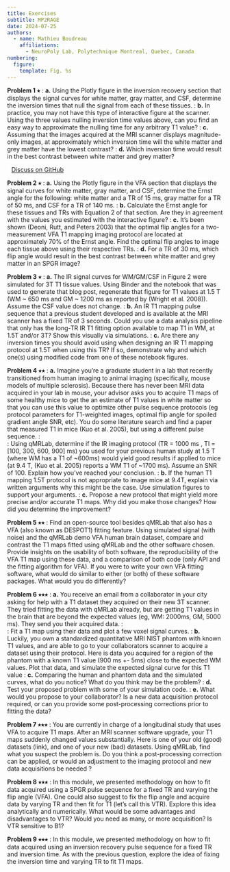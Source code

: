 ```yaml
---
title: Exercises
subtitle: MP2RAGE
date: 2024-07-25
authors:
  - name: Mathieu Boudreau
    affiliations:
      - NeuroPoly Lab, Polytechnique Montreal, Quebec, Canada
numbering:
  figure:
    template: Fig. %s
---
```


**Problem 1 ⭑**
:  **a.** Using the Plotly figure in the inversion recovery section that displays the signal curves for white matter, gray matter, and CSF, determine the inversion times that null the signal from each of these tissues.
:  **b.** In practice, you may not have this type of interactive figure at the scanner. Using the three values nulling inversion time values above, can you find an easy way to approximate the nulling time for any arbitrary T1 value?
:  **c.** Assuming that the images acquired at the MRI scanner displays magnitude-only images, at approximately which inversion time will the white matter and grey matter have the lowest contrast?
:  **d.** Which inversion time would result in the best contrast between white matter and grey matter?

<img src="https://github.githubassets.com/images/icons/emoji/octocat.png" height="10">[Discuss on GitHub](https://github.com/qMRLab/mooc/discussions/4)

**Problem 2 ⭑**
:  **a.** Using the Plotly figure in the VFA section that displays the signal curves for white matter, gray matter, and CSF, determine the Ernst angle for the following: white matter and a TR of 15 ms, gray matter for a TR of 50 ms, and CSF for a TR of 140 ms.
:  **b.** Calculate the Ernst angle for these tissues and TRs with Equation 2 of that section. Are they in agreement with the values you estimated with the interactive figure?
:  **c.** It’s been shown (Deoni, Rutt, and Peters 2003) that the optimal flip angles for a two-measurement VFA T1 mapping imaging protocol are located at approximately 70% of the Ernst angle. Find the optimal flip angles to image each tissue above using their respective TRs.
:  **d.** For a TR of 30 ms, which flip angle would result in the best contrast between white matter and grey matter in an SPGR image?

**Problem 3 ⭑**
:  **a.** The IR signal curves for WM/GM/CSF in Figure 2 were simulated for 3T T1 tissue values. Using Binder and the notebook that was used to generate that blog post, regenerate that figure for T1 values at 1.5 T (WM ~ 650 ms and GM ~ 1200 ms as reported by (Wright et al. 2008)). Assume the CSF value does not change. 
:  **b.** An IR T1 mapping pulse sequence that a previous student developed and is available at the MRI scanner has a fixed TR of 3 seconds. Could you use a data analysis pipeline that only has the long-TR IR T1 fitting option available to map T1 in WM, at 1.5T and/or 3T? Show this visually via simulations.
:  **c.** Are there any inversion times you should avoid using when designing an IR T1 mapping protocol at 1.5T when using this TR? If so, demonstrate why and which one(s) using modified code from one of these notebook figures.

**Problem 4 ⭑⭑**
:  **a.** Imagine you’re a graduate student in a lab that recently transitioned from human imaging to animal imaging (specifically, mouse models of multiple sclerosis). Because there has never been MRI data acquired in your lab in mouse, your advisor asks you to acquire T1 maps of some healthy mice to get the an estimate of T1 values in white matter so that you can use this value to optimize other pulse sequence protocols (eg protocol parameters for T1-weighted images, optimal flip angle for spoiled gradient angle SNR, etc). You do some literature search and find a paper that measured T1 in mice (Kuo et al. 2005), but using a different pulse sequence.
:  
:  Using qMRLab, determine if the IR imaging protocol (TR = 1000 ms , TI = [100, 300, 600, 900] ms) you used for your previous human study at 1.5 T (where WM has a T1 of ~600ms) would yield good results if applied to mice (at 9.4 T, (Kuo et al. 2005) reports a WM T1 of ~1700 ms). Assume an SNR of 100. Explain how you’ve reached your conclusion.
:  **b.** If the human T1 mapping 1.5T protocol is not appropriate to image mice at 9.4T, explain via written arguments why this might be the case. Use simulation figures to support your arguments. 
:  **c.** Propose a new protocol that might yield more precise and/or accurate T1 maps. Why did you make those changes? How did you determine the improvement?

**Problem 5 ⭑⭑**
:  Find an open-source tool besides qMRLab that also has a VFA (also known as DESPOT1) fitting feature. Using simulated signal (with noise) and the qMRLab demo VFA human brain dataset, compare and contrast the T1 maps fitted using qMRLab and the other software chosen. Provide insights on the usability of both software, the reproducibility of the VFA T1 map using these data, and a comparison of both code (only API and the fitting algorithm for VFA). If you were to write your own VFA fitting software, what would do similar to either (or both) of these software packages. What would you do differently?

**Problem 6 ⭑⭑⭑**
:  **a.** You receive an email from a collaborator in your city asking for help with a T1 dataset they acquired on their new 3T scanner. They tried fitting the data with qMRLab already, but are getting T1 values in the brain that are beyond the expected values (eg, WM: 2000ms, GM, 5000 ms). They send you their acquired data.
:  
:  Fit a T1 map using their data and plot a few voxel signal curves.
:  **b.** Luckily, you own a standardized quantitative MRI NIST phantom with known T1 values, and are able to go to your collaborators scanner to acquire a dataset using their protocol. Here is data you acquired for a region of the phantom with a known T1 value (900 ms +- 5ms) close to the expected WM values. Plot that data, and simulate the expected signal curve for this T1 value
:  **c.** Comparing the human and phantom data and the simulated curves, what do you notice? What do you think may be the problem?
:  **d.** Test your proposed problem with some of your simulation code.
:  **e.** What would you propose to your collaborator? Is a new data acquisition protocol required, or can you provide some post-processing corrections prior to fitting the  data?

**Problem 7 ⭑⭑⭑**
:  You are currently in charge of a longitudinal study that uses VFA to acquire T1 maps. After an MRI scanner software upgrade, your T1 maps suddenly changed values substantially. Here is one of your old (good) datasets (link), and one of your new (bad) datasets. Using qMRLab, find what you suspect the problem is. Do you think a post-processing correction can be applied, or would an adjustment to the imaging protocol and new data acquisitions be needed ?

**Problem 8 ⭑⭑⭑**
:  In this module, we presented methodology on how to fit data acquired using a SPGR pulse sequence for a fixed TR and varying the flip angle (VFA). One could also suggest to fix the flip angle and acquire data by varying TR and then fit for T1 (let’s call this VTR). Explore this idea analytically and numerically. What would be some advantages and disadvantages to VTR? Would you need as many, or more acquisition? Is VTR sensitive to B1?

**Problem 9 ⭑⭑⭑**
:  In this module, we presented methodology on how to fit data acquired using an inversion recovery pulse sequence for a fixed TR and inversion time. As with the previous question, explore the idea of fixing the inversion time and varying TR to fit T1 maps.

